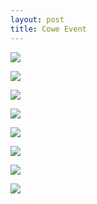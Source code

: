 ```yaml
---
layout: post
title: Cowe Event
---
```


<a href='https://photos.google.com/share/AF1QipNaQsMP-8Pg-rqGv2Ds1U_TepKheK8b6-7oi5ZIfKHV9_Idht7LYALorbvwCC-6jw?key=T2NkVEZJX2Z0S1M1VWtYczZqSm90ZW9XOUxVWWJn&source=ctrlq.org'><img src='https://lh3.googleusercontent.com/oVcOrPPzODN-oWzWfFi5rhCBhyHZW3tLRvLP2QG5eT9DT_DYqibeKsgOO1dMLaZP2SZJGtx7gD48-Eo_o2xh-4bdUfDGJt0j2GiqsEpt8KQNZ178g4qdl8Gnl74rc08tsnHmAg' /></a>

<a href='https://photos.google.com/share/AF1QipN2ZsgntW7gZqTY3O0M8p2_tIwe0w7iAj9E86z0eq_lW5VQ4A2HNegIfZeUaVs6QQ?key=cHNFUUlGcUhYWXhqM1pibE1YX0JobERkNjFYWUp3&source=ctrlq.org'><img src='https://lh3.googleusercontent.com/C7aWlu52KyOENmbGQycZ35Z_rdEOvQRm0SjsMNb7mDSVpmaRiAKZPihgHi95br2sNe0lc5Zhyf0sq2-laRun3aT3O2gVC2PMIOcaBJNEHKMbcEzASYYkfIeW06KS3bGctmiQRg' /></a>

<a href='https://photos.google.com/share/AF1QipPa_TiqfudAv1pSPPpvzgYGvpF0NucYd10E6z2KKwFdpP9o99T5V3tY1c309Z_ioQ?key=RXRsWmcxR0M4QWllNzN0ZWttM1J5ejZaRDVrX1JR&source=ctrlq.org'><img src='https://lh3.googleusercontent.com/Q5174aIl6_kQdrlLd4MOD2FJDJo1gaF6xpuwpoaDVLPX6VoIsQG8kiy-8dbV26RcqRVyNaauuPIaxEKv4WNcwzX_V6ZZ0Va7AgjxSSLs_T1JWWJ4MRvvQZnWXdowIPR_jsj41Q' /></a>

<a href='https://photos.google.com/share/AF1QipPiZKbGxk6XuOpmCN-Q5N5y_jQR3oVlzksf_lyt1G--dTrSERam2ssYUHikb-du-Q?key=ZVNXTmlfckJWUVRKZ09FU2tjdWhfdVJHazdkNnBR&source=ctrlq.org'><img src='https://lh3.googleusercontent.com/7uZ5Dg1y9LRKE9YJs_vhVYQGtMKENYsDLu0v7USp-T22RptfKmwakt1m3Wh9D0yHUVtDHsnIPX4uukvjmUm31CmlGUrm7DYjxgGwrNQHFQKKGYQBLaaaeC6wKjQOdvIYXo29YQ' /></a>

<a href='https://photos.google.com/share/AF1QipMX7PGMNQxd8sR59kgu1_uz8X7iTy0jujGHsGx1XAtfBR8jFUmgGABQaqUWA48fSg?key=SzNLTnVxTE8xUDZnUWZsbEdHbXZfMzE5RndvaUFn&source=ctrlq.org'><img src='https://lh3.googleusercontent.com/4xPCzRMlNCL_KxVa8N74ur_HD6-AOlLws850uVUPr4bKSTJJC1u_IAjMxdjOJIWJrQiFIOi7zyBjfld2FnExPPNvbU4Lu1xCPMrZLUHYF_xY7IQVoJgWKZIFXgX6Z6J4XZPCGg' /></a>

<a href='https://photos.google.com/share/AF1QipO4yMPvIDR3-tHhn60V5gqEYBi0PsOqWZ8ElKhDWpwrRRzcmiQpiykdv0urgppzKQ?key=WWU2ZFZ0RE1HWE9sNUExY3pSWHFtSjI1a3NlUXRR&source=ctrlq.org'><img src='https://lh3.googleusercontent.com/UBCVCJ7IFmHvOQZ8MUV8X3pA5DhnqKn3JyJzMQctmAV4pYSNmzCJAvzGseuhuvnywuM6Nj-n6EJ_UJi2JikKXlQDgUy3zP8syZHjcibD8-iA9c4Qe4JlrduP_24UeiRoxCs2Uw' /></a>

<a href='https://photos.google.com/share/AF1QipNC-zU20Bt2TNrXviEENyGe9o9Ydg0M4a05yT0MTfarxuzR1YmNg4tjKcB42AfdHg?key=ZzhjRl91aE1Tc2V2WFRIMVJFbDRrcG93WG0xZTZB&source=ctrlq.org'><img src='https://lh3.googleusercontent.com/xZi8pDr_5E_gZPdJPwbhlFH-VAFHnHXDv5CpnflJKpAsT0jIPM_6CiUsL--_mGV_bWasprhEFhqyY1g13iV_rDMPbIoecTGZ-BV3TLKfVfyxq4wSSssdQ1TeEo0LiK2VjmQ_mQ' /></a>

<a href='https://photos.google.com/share/AF1QipPfGfPvcWamlB1HOX9mVZoQcFlLyIshRMfxLi5I1iTDdAj8jKnipt6kkDM1ya7nOA?key=b0RnXzNOVUowQzZjNGZ2MFJHWE53NlU1bTloODZB&source=ctrlq.org'><img src='https://lh3.googleusercontent.com/G59T8EzrSkqjkYme-y3okY917FIJsqnBHTxY3a0cP7bWT0ir2U6UXR2nZbBv7DLG94xnnMPSoLGWPkvmwTXDe8MC8OH6BaduzG8-j1A9l9kA2OmPBG82fG74Ag24J0DLXZ6HJA' /></a>
